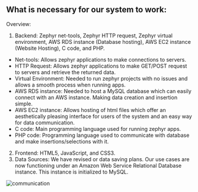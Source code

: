 ## What is necessary for our system to work:

Overview:  
1. Backend: Zephyr net-tools, Zephyr HTTP request, Zephyr virtual environment, AWS RDS instance (Database hosting), AWS EC2 instance (Website Hosting), C code, and PHP. 
  - Net-tools: Allows zephyr applications to make connections to servers.
  - HTTP Request: Allows zephyr applications to make GET/POST request to servers and retrieve the returned data.
  - Virtual Environment: Needed to run zephyr projects with no issues and allows a smooth process when running apps.
  - AWS RDS instance: Needed to host a MySQL database which can easily connect with an AWS instance. Making data creation and insertion simple.
  - AWS EC2 instance: Allows hosting of html files which offer an aesthetically pleasing interface for users of the system and an easy way for data communication.
  - C code: Main programming language used for running zephyr apps.
  - PHP code: Programming language used to communicate with database and make insertions/selections with it.
2. Frontend: HTML5, JavaScript, and CSS3.  
3. Data Sources: We have revised or data saving plans. Our use cases are now functioning under an Amazon Web Service Relational Database instance. This instance is initialized to MySQL.  

![communication](https://github.com/segFaultCity/ZephyrGroup3/blob/master/images/dataCommunication.png)
